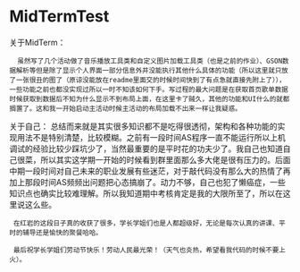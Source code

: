 # MidTermTest
关于MidTerm：
   
      虽然写了几个活动做了音乐播放工具类和自定义图片加载工具类（也是之前的作业）、GSON数据解析等但是除了显示个人界面一部分信息外并没能执行其他什么具体的功能（所以这里就只放了一张很丑的图了（原谅没能放在readme里面交的时候时间快到了有点急就直接先附上了）），一些功能之前也都没实现过所以一时不知该如何下手。写过程的最大问题是在获取首页歌单数据时候获取到数据后不知为什么显示不到布局上面，在这里卡了贼久，其他的功能和UI什么的就都搁置了。这和我一开始启动主活动时候主活动的布局加载不出来一样让我疑惑。

关于自己：
     总结而来就是其实很多知识都不是吃得很透彻，架构和各种功能的实现用法不是特别清楚，比较模糊。之前有一段时间AS程序一直不能运行所以上机调试的经验比较少踩坑少了，当然最重要的是平时花的功夫少了。我自己也知道自己很菜，所以其实这学期一开始的时候看到群里面那么多大佬是很有压力的。后面中期一段时间对自己未来的职业发展有些迷茫，对于敲代码没有那么大的热情了再加上那段时间AS频频出问题把心态搞崩了。动力不够，自己也犯了懒癌症，一些知识点也确实比较难理解。所以我知道期中考核肯定是我的大限所至了，所以在这里说这么些。
     
     在红岩的这段日子真的收获了很多，学长学姐们也是人都超级好，无论是每次认真的讲课、平时的辅导还是愉快的聚餐哈哈。
     
     最后祝学长学姐们劳动节快乐！劳动人民最光荣！（天气也炎热，希望看我代码的时候不要上火）。
